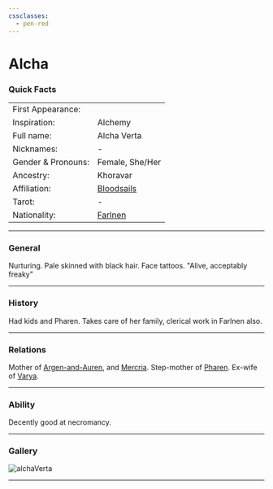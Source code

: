 ```yaml
---
cssclasses:
  - pen-red
---
```

<link rel="stylesheet" href="https://cdn.jsdelivr.net/npm/rpg-awesome@latest/css/rpg-awesome.min.css">
<link rel="stylesheet" href="https://cdn.jsdelivr.net/npm/remixicon@4.5.0/fonts/remixicon.min.css"> 

# Alcha <i class="ra ra-sword"></i>
### Quick Facts

|                    |                                                |
| ------------------ | ---------------------------------------------- |
| First Appearance:  |                                                |
| Inspiration:          | Alchemy                                        |
| Full name:         | Alcha Verta                                    |
| Nicknames:         | -                                              |
| Gender & Pronouns: | Female, She/Her                                |
| Ancestry:          | Khoravar                                       |
| Affiliation:       | [Bloodsails](../../-Groups/Bloodsails.md)      |
| Tarot:             | -                                              |
| Nationality:       | [Farlnen](../../-Locations--Planes/Farlnen.md) |
***
### General <i class="ri-checkbox-blank-line"></i>
Nurturing. Pale skinned with black hair. Face tattoos.
"Alive, acceptably freaky"

***
### History <i class="ri-history-line"></i>
Had kids and Pharen. Takes care of her family, clerical work in Farlnen also.

***
### Relations <i class="ri-user-line"></i>
Mother of [Argen-and-Auren](Argen-and-Auren.md), and [Mercria](Mercria.md).
Step-mother of [Pharen](../-Player/Pharen.md).
Ex-wife of [Varya](Varya.md).

***
### Ability <i class="ri-star-line"></i>
Decently good at necromancy.

***
### Gallery <i class="ri-image-line"></i>

![alchaVerta](../../../../../../99%20-%20META/attachments/alchaVerta.png)
***
